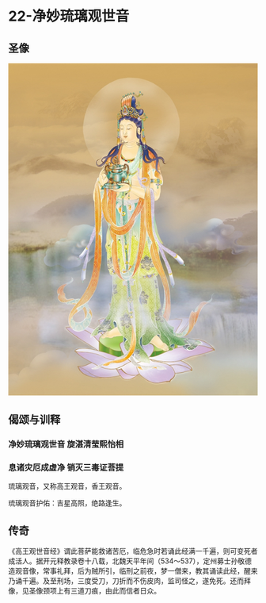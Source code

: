 # 22-净妙琉璃观世音

## 圣像

![](../../.gitbook/assets/22-jing-miao-liu-li-guan-shi-yin.jpg)

## 偈颂与训释

### 净妙琉璃观世音 旋湛清莹熙怡相

### 息诸灾厄成虚净 销灭三毒证菩提

琉璃观音，又称高王观音，香王观音。

琉璃观音护佑：吉星高照，绝路逢生。

## 传奇

《高王观世音经》谓此菩萨能救诸苦厄，临危急时若诵此经满一千遍，则可变死者成活人。据开元释教录卷十八载，北魏天平年间（534～537），定州募士孙敬德造观音像，常事礼拜，后为贼所引，临刑之前夜，梦一僧来，教其诵读此经，醒来乃诵千遍。及至刑场，三度受刀，刀折而不伤皮肉，监司怪之，遂免死。还而拜像，见圣像颈项上有三道刀痕，由此而信者日众。

